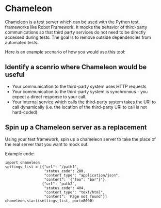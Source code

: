 # Chameleon
Chameleon is a test server which can be used with the Python test frameworks like Robot Framework.
It mocks the behavior of third-party communications so that third party services do not need to be directly accessed during tests.  The goal is to remove outside dependencies from automated tests.

Here is an example scenario of how you would use this tool:

## Identify a scenrio where Chameleon would be useful

* Your communication to the third-party system uses HTTP requests
* Your communication to the third-party system is synchronous - you expect a direct response to your call.
* Your internal service which calls the third-party system takes the URI to call dynamically (i.e. the location of the third-party URI to call is not hard-coded)

## Spin up a Chameleon server as a replacement
Using your test framework, spin up a chameleon server to take the place of the real server that you want to mock out.

Example code:

    import chameleon
    settings_list = [{"url": "/path1", 
                      "status_code": 200, 
                      "content_type": "application/json", 
                      "content": '{"foo": "bar"}'},
                     {"url": "path2", 
                      "status_code": 404, 
                      "content_type": "text/html", 
                      "content": 'Page not found'}]
    chameleon.start(settings_list, port=8000)
    
